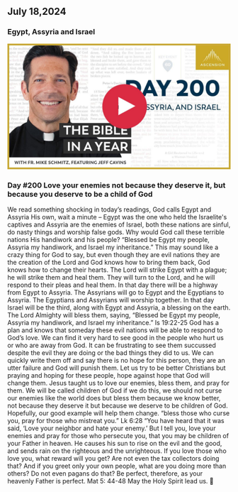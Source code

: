 ## July 18,2024

### Egypt, Assyria and Israel

[![Egypt, Assyria and Israel](https://raw.githubusercontent.com/linusjf/BIAY/main/July/jpgs/Day200.jpg)](https://youtu.be/n0aaotRdvJE "Egypt, Assyria and Israel")

### Day #200 Love your enemies not because they deserve it, but because you deserve to be a child of God

We read something shocking in today’s readings, God calls Egypt and Assyria His own, wait a minute – Egypt was the one who held the Israelite's captives and Assyria are the enemies of Israel, both these nations are sinful, do nasty things and worship false gods. Why would God call these terrible nations His handiwork and his people?
“Blessed be Egypt my people, Assyria my handiwork, and Israel my inheritance.”
This may sound like a crazy thing for God to say, but even though they are evil nations they are the creation of the Lord and God knows how to bring them back, God knows how to change their hearts.
The Lord will strike Egypt with a plague; he will strike them and heal them. They will turn to the Lord, and he will respond to their pleas and heal them.
In that day there will be a highway from Egypt to Assyria. The Assyrians will go to Egypt and the Egyptians to Assyria. The Egyptians and Assyrians will worship together. In that day Israel will be the third, along with Egypt and Assyria, a blessing on the earth. The Lord Almighty will bless them, saying, “Blessed be Egypt my people, Assyria my handiwork, and Israel my inheritance.” Is 19:22-25
God has a plan and knows that someday these evil nations will be able to respond to God’s love. We can find it very hard to see good in the people who hurt us or who are away from God. It can be frustrating to see them succussed despite the evil they are doing or the bad things they did to us. We can quickly write them off and say there is no hope for this person, they are an utter failure and God will punish them.
Let us try to be better Christians but praying and hoping for these people, hope against hope that God will change them. Jesus taught us to love our enemies, bless them, and pray for them. We will be called children of God if we do this, we should not curse our enemies like the world does but bless them because we know better, not because they deserve it but because we deserve to be children of God. Hopefully, our good example will help them change.
“bless those who curse you, pray for those who mistreat you.” Lk 6:28
“You have heard that it was said, ‘Love your neighbor and hate your enemy.’ But I tell you, love your enemies and pray for those who persecute you, that you may be children of your Father in heaven. He causes his sun to rise on the evil and the good, and sends rain on the righteous and the unrighteous. If you love those who love you, what reward will you get? Are not even the tax collectors doing that? And if you greet only your own people, what are you doing more than others? Do not even pagans do that? Be perfect, therefore, as your heavenly Father is perfect. Mat 5: 44-48
May the Holy Spirit lead us. 🙏
